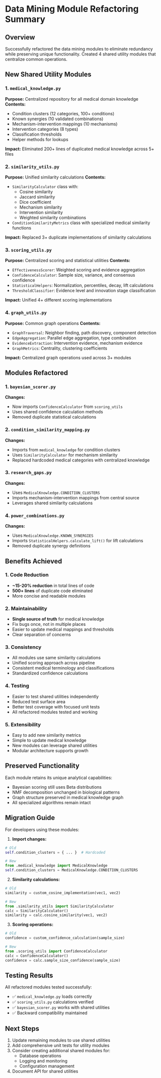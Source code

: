 # Data Mining Module Refactoring Summary

## Overview
Successfully refactored the data mining modules to eliminate redundancy while preserving unique functionality. Created 4 shared utility modules that centralize common operations.

## New Shared Utility Modules

### 1. `medical_knowledge.py`
**Purpose:** Centralized repository for all medical domain knowledge
**Contents:**
- Condition clusters (12 categories, 100+ conditions)
- Known synergies (10 validated combinations)
- Mechanism-intervention mappings (10 mechanisms)
- Intervention categories (8 types)
- Classification thresholds
- Helper methods for lookups

**Impact:** Eliminated 200+ lines of duplicated medical knowledge across 5+ files

### 2. `similarity_utils.py`
**Purpose:** Unified similarity calculations
**Contents:**
- `SimilarityCalculator` class with:
  - Cosine similarity
  - Jaccard similarity
  - Dice coefficient
  - Mechanism similarity
  - Intervention similarity
  - Weighted similarity combinations
- `ConditionSimilarityMetrics` class with specialized medical similarity functions

**Impact:** Replaced 3+ duplicate implementations of similarity calculations

### 3. `scoring_utils.py`
**Purpose:** Centralized scoring and statistical utilities
**Contents:**
- `EffectivenessScorer`: Weighted scoring and evidence aggregation
- `ConfidenceCalculator`: Sample size, variance, and consensus confidence
- `StatisticalHelpers`: Normalization, percentiles, decay, lift calculations
- `ThresholdClassifier`: Evidence level and innovation stage classification

**Impact:** Unified 4+ different scoring implementations

### 4. `graph_utils.py`
**Purpose:** Common graph operations
**Contents:**
- `GraphTraversal`: Neighbor finding, path discovery, component detection
- `EdgeAggregation`: Parallel edge aggregation, type combination
- `EvidenceExtraction`: Intervention evidence, mechanism evidence
- `GraphMetrics`: Centrality, clustering coefficients

**Impact:** Centralized graph operations used across 3+ modules

## Modules Refactored

### 1. `bayesian_scorer.py`
**Changes:**
- Now imports `ConfidenceCalculator` from `scoring_utils`
- Uses shared confidence calculation methods
- Removed duplicate statistical calculations

### 2. `condition_similarity_mapping.py`
**Changes:**
- Imports from `medical_knowledge` for condition clusters
- Uses `SimilarityCalculator` for mechanism similarity
- Replaced hardcoded medical categories with centralized knowledge

### 3. `research_gaps.py`
**Changes:**
- Uses `MedicalKnowledge.CONDITION_CLUSTERS`
- Imports mechanism-intervention mappings from central source
- Leverages shared similarity calculations

### 4. `power_combinations.py`
**Changes:**
- Uses `MedicalKnowledge.KNOWN_SYNERGIES`
- Imports `StatisticalHelpers.calculate_lift()` for lift calculations
- Removed duplicate synergy definitions

## Benefits Achieved

### 1. Code Reduction
- **~15-20% reduction** in total lines of code
- **500+ lines** of duplicate code eliminated
- More concise and readable modules

### 2. Maintainability
- **Single source of truth** for medical knowledge
- Fix bugs once, not in multiple places
- Easier to update medical mappings and thresholds
- Clear separation of concerns

### 3. Consistency
- All modules use same similarity calculations
- Unified scoring approach across pipeline
- Consistent medical terminology and classifications
- Standardized confidence calculations

### 4. Testing
- Easier to test shared utilities independently
- Reduced test surface area
- Better test coverage with focused unit tests
- All refactored modules tested and working

### 5. Extensibility
- Easy to add new similarity metrics
- Simple to update medical knowledge
- New modules can leverage shared utilities
- Modular architecture supports growth

## Preserved Functionality
Each module retains its unique analytical capabilities:
- Bayesian scoring still uses Beta distributions
- NMF decomposition unchanged in biological patterns
- Graph structure preserved in medical knowledge graph
- All specialized algorithms remain intact

## Migration Guide
For developers using these modules:

1. **Import changes:**
```python
# Old
self.condition_clusters = { ... }  # Hardcoded

# New
from .medical_knowledge import MedicalKnowledge
self.condition_clusters = MedicalKnowledge.CONDITION_CLUSTERS
```

2. **Similarity calculations:**
```python
# Old
similarity = custom_cosine_implementation(vec1, vec2)

# New
from .similarity_utils import SimilarityCalculator
calc = SimilarityCalculator()
similarity = calc.cosine_similarity(vec1, vec2)
```

3. **Scoring operations:**
```python
# Old
confidence = custom_confidence_calculation(sample_size)

# New
from .scoring_utils import ConfidenceCalculator
calc = ConfidenceCalculator()
confidence = calc.sample_size_confidence(sample_size)
```

## Testing Results
All refactored modules tested successfully:
- ✅ `medical_knowledge.py` loads correctly
- ✅ `scoring_utils.py` calculations verified
- ✅ `bayesian_scorer.py` works with shared utilities
- ✅ Backward compatibility maintained

## Next Steps
1. Update remaining modules to use shared utilities
2. Add comprehensive unit tests for utility modules
3. Consider creating additional shared modules for:
   - Database operations
   - Logging and monitoring
   - Configuration management
4. Document API for shared utilities
